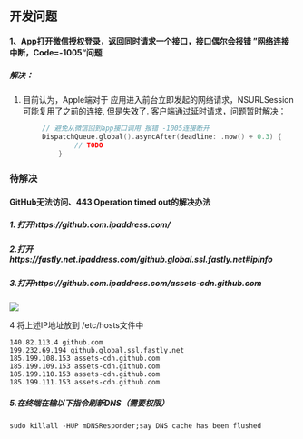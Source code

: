 

## 开发问题

#### 1、App打开微信授权登录，返回同时请求一个接口，接口偶尔会报错 ”网络连接中断，Code=-1005“问题

##### 解决：

1. 目前认为，Apple端对于 应用进入前台立即发起的网络请求，NSURLSession 可能复用了之前的连接, 但是失效了.  客户端通过延时请求，问题暂时解决：



```swift
        // 避免从微信回到app接口调用 报错 -1005连接断开
        DispatchQueue.global().asyncAfter(deadline: .now() + 0.3) {
                // TODO
            }
```



### 待解决



#### GitHub无法访问、443 Operation timed out的解决办法

##### 1. 打开https://github.com.ipaddress.com/ 

##### 2.打开https://fastly.net.ipaddress.com/github.global.ssl.fastly.net#ipinfo 

##### 3.打开https://github.com.ipaddress.com/assets-cdn.github.com 

![](https://user-gold-cdn.xitu.io/2020/6/17/172bde57a0a40370?imageView2/0/w/1280/h/960/format/webp/ignore-error/1)

4 将上述IP地址放到  /etc/hosts文件中

```
140.82.113.4 github.com 
199.232.69.194 github.global.ssl.fastly.net
185.199.108.153 assets-cdn.github.com
185.199.109.153 assets-cdn.github.com
185.199.110.153 assets-cdn.github.com
185.199.111.153 assets-cdn.github.com 
```

##### 5.在终端在输以下指令刷新DNS（需要权限）

```
sudo killall -HUP mDNSResponder;say DNS cache has been flushed
```